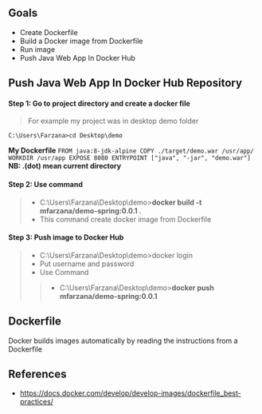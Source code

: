 ## Goals
- Create Dockerfile 
- Build a Docker image from Dockerfile
- Run image
-  Push Java Web App In Docker Hub

## Push Java Web App In Docker Hub Repository 
#### Step 1: Go to project directory and create a docker file 
> For example my project was in desktop demo folder
  ```
  C:\Users\Farzana>cd Desktop\demo
  ```
  **My  Dockerfile** 
	```
	FROM java:8-jdk-alpine
	COPY ./target/demo.war /usr/app/
	WORKDIR /usr/app
	EXPOSE 8080
	ENTRYPOINT ["java", "-jar", "demo.war"]
	```
 **NB:  .(dot) mean current directory** 
####  Step 2: Use command 
> - C:\Users\Farzana\Desktop\demo>**docker build -t mfarzana/demo-spring:0.0.1 .**
> - This command create docker image from Dockerfile
#### Step 3: Push image to Docker Hub
> - C:\Users\Farzana\Desktop\demo>docker login
> - Put username and password
> - Use Command
>> - C:\Users\Farzana\Desktop\demo>**docker push mfarzana/demo-spring:0.0.1**
 
  


## Dockerfile
Docker builds images automatically by reading the instructions from a Dockerfile


## References
- https://docs.docker.com/develop/develop-images/dockerfile_best-practices/

<!--stackedit_data:
eyJoaXN0b3J5IjpbODEyNjg3Mzk2LDc1Njc1NjE5NywtMjA3Mz
gwMjMxNiwxMjQ4NDA0OTgzLDYyMzA0MDYzMyw4MTQwOTU5OTYs
MTIzODU0Njc2LC0xMzA1NDAxNzgzLC0zNTY0NDIwMzgsNDIyNT
UwMjldfQ==
-->